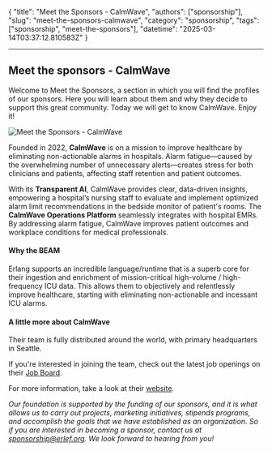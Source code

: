 {
    "title": "Meet the Sponsors - CalmWave",
    "authors": ["sponsorship"],
    "slug": "meet-the-sponsors-calmwave",
    "category": "sponsorship",
    "tags": ["sponsorship", "meet-the-sponsors"],
    "datetime": "2025-03-14T03:37:12.810583Z"
}

---
Meet the sponsors - CalmWave
---

Welcome to Meet the Sponsors, a section in which you will find the profiles of our sponsors. Here you will learn about them and why they decide to support this great community. Today we will get to know  CalmWave. Enjoy it!

<img src="/images/meet-the-sponsors/CalmWave.png" class="img-fluid" alt="Meet the Sponsors - CalmWave"/>

Founded in 2022, **CalmWave** is on a mission to improve healthcare by eliminating non-actionable alarms in hospitals. Alarm fatigue—caused by the overwhelming number of unnecessary alerts—creates stress for both clinicians and patients, affecting staff retention and patient outcomes.

With its **Transparent AI**, CalmWave provides clear, data-driven insights, empowering a hospital’s nursing staff to evaluate and implement optimized alarm limit recommendations in the bedside monitor of patient's rooms. The **CalmWave Operations Platform** seamlessly integrates with hospital EMRs. By addressing alarm fatigue, CalmWave improves patient outcomes and workplace conditions for medical professionals.

#### Why the BEAM

Erlang supports an incredible language/runtime that is a superb core for their ingestion and enrichment of mission-critical high-volume / high-frequency ICU data. This allows them to objectively and relentlessly improve healthcare, starting with eliminating non-actionable and incessant ICU alarms.

#### A little more about CalmWave

Their team is fully distributed around the world, with primary headquarters in Seattle.

If you're interested in joining the team, check out the latest job openings on their [Job Board](https://www.calmwave.ai/careers).

For more information, take a look at their [website](https://www.calmwave.ai).

*Our foundation is supported by the funding of our sponsors, and it is what allows us to carry out projects, marketing initiatives, stipends programs, and accomplish the goals that we have established as an organization. So if you are interested in becoming a sponsor, contact us at sponsorship@erlef.org. We look forward to hearing from you!*
